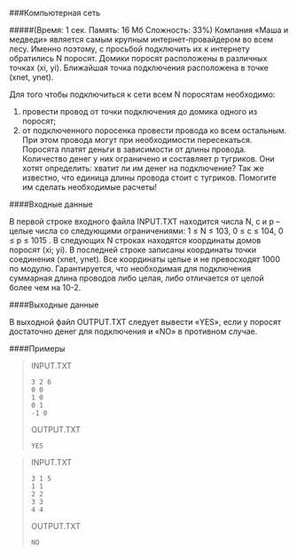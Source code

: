 ###Компьютерная сеть

#####(Время: 1 сек. Память: 16 Мб Сложность: 33%)
Компания «Маша и медведи» является самым крупным интернет-провайдером во всем лесу. Именно поэтому, с просьбой 
подключить их к интернету обратились N поросят. Домики поросят расположены в различных точках (xi, yi). Ближайшая точка 
подключения расположена в точке (xnet, ynet).

Для того чтобы подключиться к сети всем N поросятам необходимо:
1. провести провод от точки подключения до домика одного из поросят;
2. от подключенного поросенка провести провода ко всем остальным.
При этом провода могут при необходимости пересекаться.
Поросята платят деньги в зависимости от длины провода. Количество денег у них ограничено и составляет p тугриков. 
Они хотят определить: хватит ли им денег на подключение? Так же известно, что единица длины провода стоит c тугриков. 
Помогите им сделать необходимые расчеты!

####Входные данные

В первой строке входного файла INPUT.TXT находится числа N, с и p – целые числа со следующими ограничениями: 
1 ≤ N ≤ 103, 0 ≤ c ≤ 104, 0 ≤ p ≤ 1015 . В следующих N строках находятся координаты домов поросят (xi; yi). 
В последней строке записаны координаты точки соединения (xnet, ynet). Все координаты целые и не превосходят 1000 
по модулю. Гарантируется, что необходимая для подключения суммарная длина проводов либо целая, либо отличается от целой 
более чем на 10-2.

####Выходные данные

В выходной файл OUTPUT.TXT следует вывести «YES», если у поросят достаточно денег для подключения и «NO» в 
противном случае.

####Примеры

>INPUT.TXT  
>
>     3 2 6
>     0 0
>     1 0
>     0 1
>     -1 0	
>	
>OUTPUT.TXT  
> 
>     YES

>INPUT.TXT  
>
>     3 1 5
>     1 1
>     2 2
>     3 3
>     4 4
>	
>OUTPUT.TXT  
> 
>     NO